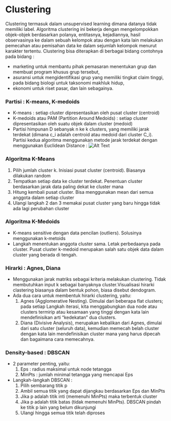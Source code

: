# Clustering

Clustering termasuk dalam unsupervised learning dimana datanya tidak memiliki label. Algoritma clustering ini bekerja dengan mengelompokkan  objek-objek berdasarkan polanya, entitasnya, kejadiannya, hasil observasinya ke dalam sebuah kelompok atau dengan kata lain melakukan pemecahan atau pemisahan data ke dalam sejumlah kelompok menurut karakter tertentu. 
Clustering bisa diterapkan di berbagai bidang contohnya pada bidang :
- marketing untuk membantu pihak pemasaran menentukan grup dan membuat program khusus grup tersebut, 
- asuransi untuk mengidentifikasi grup yang memiliki tingkat claim tinggi, pada bidang biologi untuk taksonomi makhluk hidup,
- ekonomi untuk riset pasar, dan lain sebagainya.

### Partisi : K-means, K-medoids
- K-means : setiap cluster dipresentasikan oleh pusat cluster (centroid)
- K-medoids atau PAM (Partition Around Medoids) : setiap cluster dipresentasikan oleh suatu objek dalam cluster (medoid)
- Partisi himpunan D sebanyak n ke k clusters, yang memiliki jarak terdekat (dimana  c_i adalah centroid atau medoid dari cluster C_i). Partisi kedua algoritma menggunakan metode jarak terdekat dengan menggunakan Euclidean Distance : ![Alt Text](https://drive.google.com/uc?export=download&id=1pUyKb67hRP71GZM1sJtt1_vVmPhaxMHb) 

### Algoritma K-Means
1.	Pilih jumlah cluster k. Inisiasi pusat cluster (centroid). Biasanya dilakukan random
2.	Tempatkan setiap data ke cluster terdekat. Penentuan cluster berdasarkan jarak data paling dekat ke cluster mana
3.	Hitung kembali pusat cluster. Bisa menggunakan mean dari semua anggota dalam setiap cluster
4.	Ulangi langkah 2 dan 3 memakai pusat cluster yang baru hingga tidak ada lagi perubahan cluster

### Algoritma K-Medoids
- K-means sensitive dengan data pencilan (outliers). Solusinya menggunakan k-metoids
- Langkah menentukan anggota cluster sama. Letak perbedaanya pada cluster. Pusat cluster k-medoid merupakan salah satu objek data dalam cluster yang berada di tengah.

### Hirarki : Agnes, Diana
- Menggunakan jarak matriks sebagai kriteria melakukan clustering. Tidak membutuhkan input k sebagai banyaknya cluster.Visualisasi hirarki clastering biasanya dalam bentuk pohon, biasa disebut dendogram.
- Ada dua cara untuk membentuk hirarki clustering, yaitu:
    1. Agnes (Agglomerative Nesting). Dimulai dari beberapa flat clusters; pada setiap Langkah iterasi, kita menggabungkan dua node atau clusters termirip atau kesamaan yang tinggi dengan kata lain mendefinisikan arti “kedekatan” dua clusters.
    2. Diana (Divisive Analysis), merupakan kebalikan dari Agnes, dimulai dari satu cluster (seluruh data), kemudian memecah belah cluster dengan kata lain mendefinisikan cluster mana yang harus dipecah dan bagaimana cara memecahnya.

### Density-based : DBSCAN
- 2 parameter penting, yaitu:
    1. Eps : radius maksimal untuk node tetangga
    2. MinPts : jumlah minimal tetangga yang mencapai Eps
- Langkah-langkah DBSCAN :
    1. Pilih sembarang titik p
    2. Ambil semua titik yang dapat dijangkau berdasarkan Eps dan MinPts
    3. Jika p adalah titik inti (memenuhi MinPts) maka terbentuk cluster
    4. Jika p adalah titik batas (tidak memenuhi MinPts). DBSCAN pindah ke titik p lain yang belum dikunjungi
    5. Ulangi hingga semua titik telah diproses
